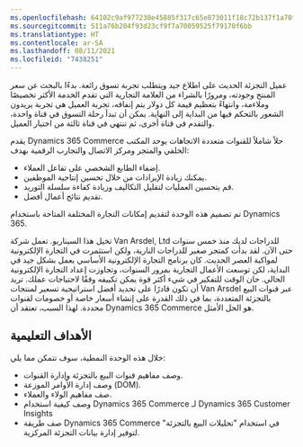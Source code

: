 ```yaml
---
ms.openlocfilehash: 64102c9af977238e45885f317c65e873011f18c72b137f1a70f28eff98addbca
ms.sourcegitcommit: 511a76b204f93d23cf9f7a70059525f79170f6bb
ms.translationtype: HT
ms.contentlocale: ar-SA
ms.lasthandoff: 08/11/2021
ms.locfileid: "7438251"
---
```

عميل التجزئة الحديث على اطلاع جيد ويتطلب تجربة تسوق رائعة. بدءًا بالبحث عن سعر المنتج وجودته، ومرورًا بالشراء من العلامة التجارية التي تقدم الخدمة الأكثر تخصيصًا وملاءمة، وانتهاءً بتعظيم قيمة كل دولار يتم إنفاقه، تجربة العميل هي تجربة يريدون الشعور بالتحكم فيها من البداية إلى النهاية. يمكن أن تبدأ رحلة التسوق في قناة واحدة، والتقدم في قناة أخرى، ثم تنتهي في قناة ثالثة من اختيار العميل.

يقدم Dynamics 365 Commerce حلاً شاملاً للقنوات متعددة الاتجاهات يوحد المكتب الخلفي والمتجر ومركز الاتصال والتجارب الرقمية بهدف:

 -  إضفاء الطابع الشخصي على تفاعل العملاء.
 -  يمكنك زيادة الإيرادات من خلال تحسين إنتاجية الموظفين.
 -  قم بتحسين العمليات لتقليل التكاليف وزيادة كفاءة سلسلة التوريد.
 -  تقديم نتائج أعمال أفضل.

تم تصميم هذه الوحدة لتقديم إمكانات التجارة المختلفة المتاحة باستخدام Dynamics 365.

تخيل هذا السيناريو. تعمل شركة Van Arsdel, Ltd للدراجات لديك منذ خمس سنوات حتى الآن. لقد بدأت كمتجر صغير للدراجات النارية، ولكن استثمرت في التجارة الإلكترونية لمواكبة العصر الحديث. كان برنامج التجارة الإلكترونية الأساسي يعمل بشكل جيد في البداية، لكن توسعت الأعمال التجارية بمرور السنوات، وتجاوزت إعداد التجارة الإلكترونية الحالي. حان الوقت للتفكير في شيء أكثر قوة يمكن تكييفه وفقًا لاحتياجات عملك. تريد أن تكون قادرًا على تحديد أفضل استراتيجية تسعير لمنتجات Van Arsdel عبر قنوات البيع بالتجزئة المتعددة، بما في ذلك القدرة على إنشاء أسعار خاصة أو خصومات لقنوات محددة. لهذا السبب، تعتقد أن Dynamics 365 Commerce هو الحل الأمثل.

## <a name="learning-objectives"></a>الأهداف التعليمية

خلال هذه الوحدة النمطية، سوف تتمكن مما يلي:

 -  وصف مفاهيم قنوات البيع بالتجزئة وإدارة القنوات.
 -  وصف إدارة الأوامر الموزعة (DOM).
 -  صف مفاهيم الولاء والعملاء.
 -  وصف كيفية استخدام Dynamics 365 Commerce لـ Dynamics 365 Customer Insights
 -  صف طريقة Dynamics 365 Commerce في استخدام "تحليلات البيع بالتجزئة" لتوفير إدارة بيانات التجزئة المركزية.
